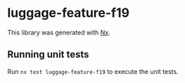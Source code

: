 # luggage-feature-f19

This library was generated with [Nx](https://nx.dev).

## Running unit tests

Run `nx test luggage-feature-f19` to execute the unit tests.
